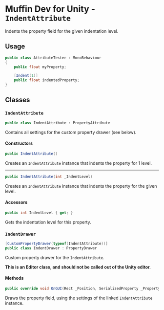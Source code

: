 # Muffin Dev for Unity - `IndentAttribute`

Indents the property field for the given indentation level.

## Usage

```cs
public class AttributeTester : MonoBehaviour
{
    public float myProperty;

    [Indent(1)]
    public float indentedProperty;
}
```

## Classes

### `IndentAttribute`

```cs
public class IndentAttribute : PropertyAttribute
```

Contains all settings for the custom property drawer (see below).

#### Constructors

```cs
public IndentAttribute()
```

Creates an `IndentAttribute` instance that indents the property for 1 level.

---

```cs
public IndentAttribute(int _IndentLevel)
```

Creates an `IndentAttribute` instance that indents the property for the given level.

#### Accessors

```cs
public int IndentLevel { get; }
```

Gets the indentation level for this property.

### `IndentDrawer`

```cs
[CustomPropertyDrawer(typeof(IndentAttribute))]
public class IndentDrawer : PropertyDrawer
```

Custom property drawer for the `IndentAttribute`.

**This is an Editor class, and should not be called out of the Unity editor.**

#### Methods

```cs
public override void OnGUI(Rect _Position, SerializedProperty _Property, GUIContent _Label)
```

Draws the property field, using the settings of the linked `IndentAttribute` instance.